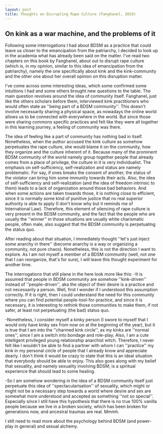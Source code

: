 ```yaml
---
layout: post
title: Thoughts on Disrupting Rape Culture (Fanghanel, 2019)
---
```


## On kink as a war machine, and the problems of it

Following some interrogations I had about BDSM as a practice that could leave us closer to the emancipation from the patriarchy, I decided to look up in the academia what has already been said on the matter. I've read two chapters on this book by Fanghanel, about out to disrupt rape culture (which is, in my opinion, similar to this idea of emancipation from the patriarchy), namely the one specifically about kink and the kink-community and the other one about her overall opinion on this disruption matter.


I've come across some interesting ideas, which some confirmed some intuitions I had and some others brought new questions to the table. The main question revolves around the idea of community itself. Fanghanel, just like the others scholars before them, interviewed kink practitioners who would often state as ''being part of a BDSM community''. This doesn't involve necessarily sharing a physical space, as nowadays the online world allows us to be connected with everywhere in the world. But since those were sharing commons specific practices and  felt like they were all together in this learning journey, a feeling of community was there.


The idea of feeling like a part of community has nothing bad in itself. Nonetheless, when the author accused the kink culture as somehow perpetuates the rape culture, she would blame it on the community, how they organize and the culture inherent of it. Because many of the prominent BDSM community of the world namely group together people that already comes from a place of privilege, the culture in it is very individualist. The emphasis on self-sufficiency, self-realization and status are namely problematic. For say, if ones breaks the consent of another, the status of the violator can bring him some immunity towards their acts. Also, the idea of self-sufficiency and self-realization (and the idea of freedom intrinsic to them) leads to a lack of organization around those bad behaviors. And when some actions are taken towards those, it is nothing close to efficient, since it is normally some kind of punitive justice that no real superior authority is able to apply (I don't know why but it reminds me of International Law). Therefore, this element of silencing of rape culture is very present in the BDSM community, and the fact that the people who are usually the ''winner'' in those situations are usually white charismatic people, often male, also suggest that the BDSM community is perpetuating the status quo. 


After reading about that situation, I immediately thought ''let's just inject some anarchy in there'' (become anarchy is a way or organizing a community, not pure chaos). Nonetheless, this is not the direction I want to explore. As I am not myself a member of a BDSM community (well, not one that I can reorganize, that's for sure), I will leave this thought experiment for another time.


The interrogations that still plane in the here look more like this:
-It is assumed that people in BDSM community are somehow ''kink-driven'' instead of ''people-driven'', aka the object of their desire is a practice and not necessarily a person. Well, first I wonder if I understood this assumption correctly. If it is right, then I could understand the need for this community where you can find potential people-tool-for-practice, and since it is necessary, it is interesting to rethink those communities to make them, if not safer, at least not perpetuating (the bad) status quo.

-Nonetheless, I consider myself a kinky person (I swore to myself that I would only have kinky sex from now on at the beginning of the year), but it is true that I am into the ''charmed kink circle'', as my kinks are ''normal ones'', since I am a switch into bondage and role-play. Also, I am a cute intelligent privileged young relationship anarchist witch. Therefore, I never felt like I wouldn't be able to find a partner with whom I can ''practice'' my kink in my personal circle of people that I already know and appreciate dearly. I don't think it would be crazy to state that this is an ideal situation that everybody should be able to enjoy. This also goes along with my belief that sexuality, and namely sexuality involving BDSM, is a spiritual experience that should lead to some healing.

-So I am somehow wondering in the idea of a BDSM community itself just perpetuate this idea of ''spectacularisation'' of sexuality, which might or might not be a necessary step towards a world where desire and sex are somewhat more understood and accepted as something ''not so special''. Especially since I still have this hypothesis that there is no true 100% vanilla people because we live in a broken society, which has been broken for generations now, and ancestral traumas are real. Mmmh.



I still need to read more about the psychology behind BDSM (and power-play in general) and sexual alchemy.

